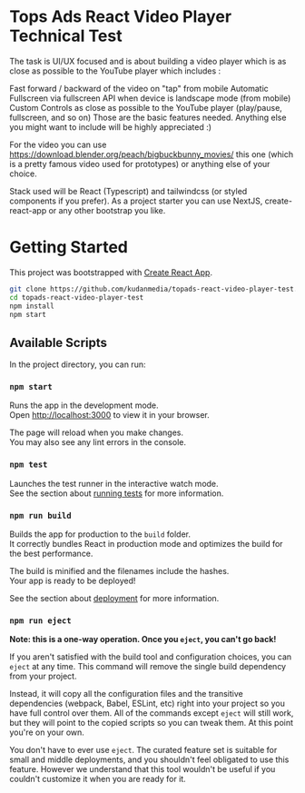 # Tops Ads React Video Player Technical Test

The task is UI/UX focused and is about building a video player which is as close as possible to the YouTube player which includes :

Fast forward / backward of the video on "tap" from mobile
Automatic Fullscreen via fullscreen API when device is landscape mode (from mobile)
Custom Controls as close as possible to the YouTube player (play/pause, fullscreen, and so on)
Those are the basic features needed. Anything else you might want to include will be highly appreciated :)

For the video you can use https://download.blender.org/peach/bigbuckbunny_movies/ this one (which is a pretty famous video used for prototypes) or anything else of your choice.

Stack used will be React (Typescript) and tailwindcss (or styled components if you prefer). As a project starter you can use NextJS, create-react-app or any other bootstrap you like.

# Getting Started

This project was bootstrapped with [Create React App](https://github.com/facebook/create-react-app).

```sh
git clone https://github.com/kudanmedia/topads-react-video-player-test.git
cd topads-react-video-player-test
npm install
npm start
```

## Available Scripts

In the project directory, you can run:

### `npm start`

Runs the app in the development mode.\
Open [http://localhost:3000](http://localhost:3000) to view it in your browser.

The page will reload when you make changes.\
You may also see any lint errors in the console.

### `npm test`

Launches the test runner in the interactive watch mode.\
See the section about [running tests](https://facebook.github.io/create-react-app/docs/running-tests) for more information.

### `npm run build`

Builds the app for production to the `build` folder.\
It correctly bundles React in production mode and optimizes the build for the best performance.

The build is minified and the filenames include the hashes.\
Your app is ready to be deployed!

See the section about [deployment](https://facebook.github.io/create-react-app/docs/deployment) for more information.

### `npm run eject`

**Note: this is a one-way operation. Once you `eject`, you can't go back!**

If you aren't satisfied with the build tool and configuration choices, you can `eject` at any time. This command will remove the single build dependency from your project.

Instead, it will copy all the configuration files and the transitive dependencies (webpack, Babel, ESLint, etc) right into your project so you have full control over them. All of the commands except `eject` will still work, but they will point to the copied scripts so you can tweak them. At this point you're on your own.

You don't have to ever use `eject`. The curated feature set is suitable for small and middle deployments, and you shouldn't feel obligated to use this feature. However we understand that this tool wouldn't be useful if you couldn't customize it when you are ready for it.
